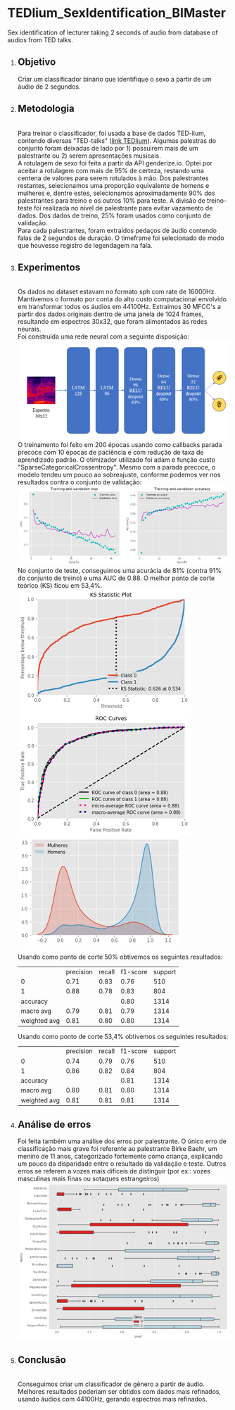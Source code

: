 <h1> TEDlium_SexIdentification_BIMaster </h1>
Sex identification of lecturer taking 2 seconds of audio from database of audios from TED talks.

<ol>
<li><h2>Objetivo</h2></li>
Criar um classificador binário que identifique o sexo a partir de um áudio de 2 segundos.
<li><h2>Metodologia</h2></li><br>
Para treinar o classificador, foi usada a base de dados TED-lium, contendo diversas "TED-talks" (<a href="https://www.openslr.org/51/">link  TEDlium</a>). Algumas palestras do conjunto foram deixadas de lado por 1) possuirem mais de um palestrante ou 2) serem apresentações musicais.<br>
A rotulagem de sexo foi feita a partir da API genderize.io. Optei por aceitar a rotulagem com mais de 95% de certeza, restando uma centena de valores para serem rotulados à mão. Dos palestrantes restantes, selecionamos uma proporção equivalente de homens e mulheres e, dentre estes, selecionamos aproximadamente 90% dos palestrantes para treino e os outros 10% para teste. A divisão de treino-teste foi realizada no nível de palestrante para evitar vazamento de dados. Dos dados de treino, 25% foram usados como conjunto de validação.<br>
Para cada palestrantes, foram extraídos pedaços de áudio contendo falas de 2 segundos de duração. O timeframe foi selecionado de modo que houvesse registro de legendagem na fala.<br>

<li><h2>Experimentos</h2></li><br>
Os dados no dataset estavam no formato sph com rate de 16000Hz. Mantivemos o formato por conta do alto custo computacional envolvido em transformar todos os áudios em 44100Hz. Extraimos 30 MFCC's a partir dos dados originais dentro de uma janela de 1024 frames, resultando em espectros 30x32, que foram alimentados às redes neurais.<br>
Foi construída uma rede neural com a seguinte disposição:<br>
<img src="Pics/NN.PNG"><br>
O treinamento foi feito em 200 épocas usando como callbacks parada precoce com 10 épocas de paciência e com redução de taxa de aprendizado padrão. O otimizador utilizado foi adam e função custo "SparseCategoricalCrossentropy". Mesmo com a parada precoce, o modelo tendeu um pouco ao sobreajuste, conforme podemos ver nos resultados contra o conjunto de validação:<br>
<img src="Pics/train_val.png"><br>
No conjunto de teste, conseguimos uma acurácia de 81% (contra 91% do conjunto de treino) e uma AUC de 0.88. O melhor ponto de corte teórico (KS) ficou em 53,4%.<br>
<img src="Pics/ks_stat.png"><br>
<img src="Pics/ROC.png"><br>
<img src="Pics/Divisão.png"><br>

Usando como ponto de corte 50% obtivemos os seguintes resultados:
<table>
<tr><td></td><td>precision</td><td>recall</td><td>f1-score</td><td>support</td></tr>
<tr><td>    0</td><td>0.71</td><td>0.83</td><td>0.76</td><td>510</td></tr>
<tr><td>    1</td><td>0.88</td><td>0.78</td><td>0.83</td><td>804</td></tr>
<tr><td>    accuracy</td><td></td><td></td><td>0.80</td><td>1314</td></tr>
<tr><td>   macro avg</td><td>0.79</td><td>0.81</td><td>0.79</td><td>1314</td></tr>
<tr><td>weighted avg</td><td>0.81</td><td>0.80</td><td>0.80</td><td>1314</td></tr>
</table>

Usando como ponto de corte 53,4% obtivemos os seguintes resultados:
<table>
<tr><td></td><td>precision</td><td>recall</td><td>f1-score</td><td>support</td>
<tr><td>    0</td><td>0.74</td><td>0.79</td><td>0.76</td><td>510</td></tr>
<tr><td>    1</td><td>0.86</td><td>0.82</td><td>0.84</td><td>804</td></tr>
<tr><td>accuracy</td><td></td><td></td><td>0.81</td><td>1314</td></tr>
<tr><td>macro avg</td><td>0.80</td><td>0.81</td><td>0.80</td><td>1314</td></tr>
<tr><td>weighted avg</td><td>0.81</td><td>0.81</td><td>0.81</td><td>1314</td></tr>
</table>


<li><h2>Análise de erros</h2></li>
Foi feita também uma análise dos erros por palestrante. O único erro de classificação mais grave foi referente ao palestrante Birke Baehr, um menino de 11 anos, categorizado fortemente como criança, explicando um pouco da disparidade entre o resultado da validação e teste. Outros erros se referem a vozes mais difíceis de distinguir (por ex.: vozes masculinas mais finas ou sotaques estrangeiros)<br>
<img src="Pics/Analise_Erro.png"><br>

<li><h2>Conclusão</h2></li><br>
Conseguimos criar um classificador de gênero a partir de áudio. Melhores resultados poderiam ser obtidos com dados mais refinados, usando áudios com 44100Hz, gerando espectros mais refinados.
</ol>